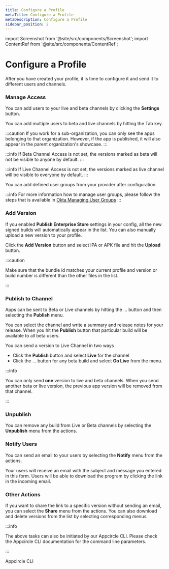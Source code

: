 ```yaml
---
title: Configure a Profile
metaTitle: Configure a Profile
metaDescription: Configure a Profile
sidebar_position: 2
---
```


import Screenshot from '@site/src/components/Screenshot';
import ContentRef from '@site/src/components/ContentRef';

# Configure a Profile

After you have created your profile, it is time to configure it and send it to different users and channels.


### Manage Access

You can add users to your live and beta channels by clicking the **Settings** button. 

<Screenshot url='https://cdn.appcircle.io/docs/assets/entstore-detail-setting-button.png' />


You can add multiple users to beta and live channels by hitting the Tab key.


<Screenshot url="https://cdn.appcircle.io/docs/assets/entstore-detail-setting-access-users.png" />

:::caution
If you work for a sub-organization, you can only see the apps belonging to that organization. However, if the app is published, it will also appear in the parent organization's showcase.
:::

:::info
If Beta Channel Access is not set, the versions marked as beta will not be visible to anyone by default.
:::

:::info
If Live Channel Access is not set, the versions marked as live channel will be visible to everyone by default.
:::

You can add defined user groups from your provider after configuration.

<Screenshot url="https://cdn.appcircle.io/docs/assets/2812-entstore-okta-group-new.png" />

:::info
For more information how to manage user groups, please follow the steps that is available in [Okta Managing User Groups](../account/sso-login/okta-saml.md#okta-managing-user-groups)
:::

### Add Version

If you enabled  **Publish Enterprise Store** settings in your config, all the new signed builds will automatically appear in the list. You can also manually upload a new version to your profile. 

Click the **Add Version** button and select IPA or APK file and hit the **Upload** button.

<Screenshot url="https://cdn.appcircle.io/docs/assets/entstore-android-apk-upload.png" />


:::caution

Make sure that the bundle id matches your current profile and version or build number is different than the other files in the list. 

:::

### Publish to Channel

Apps can be sent to Beta or Live channels by hitting the ... button and then selecting the **Publish** menu. 

<Screenshot url="https://cdn.appcircle.io/docs/assets/entstore-publish-button.png" />


You can select the channel and write a summary and release notes for your release. When you hit the **Publish** button that particular build will be available to all beta users.

You can send a version to Live Channel in two ways

- Click the **Publish** button and select **Live** for the channel
- Click the ... button for any beta build and select **Go Live** from the menu.

<Screenshot url="https://cdn.appcircle.io/docs/assets/entstore-golive-button.png" />


:::info

You can only send **one** version to live and beta channels. When you send another beta or live version, the previous app version will be removed from that channel.

:::

### Unpublish
You can remove any build from Live or Beta channels by selecting the **Unpublish** menu from the actions. 

### Notify Users
You can send an email to your users by selecting the **Notify** menu from the actions. 

Your users will receive an email with the subject and message you entered in this form. Users will be able to download the program by clicking the link in the incoming email.


### Other Actions
If you want to share the link to a specific version without sending an email, you can select the **Share** menu from the actions. You can also download and delete versions from the list by selecting corresponding menus.


:::info

The above tasks can also be initiated by our Appcircle CLI. Please check the Appcircle CLI documentation for the command line parameters.

:::

<ContentRef url="/appcircle-api">Appcircle CLI</ContentRef>
